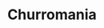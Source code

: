 ---
title: "Churromania"
url: /ciudad-guayana-puerto-ordaz/churromania-avenida-guayana/
shop: Süßwaren
---